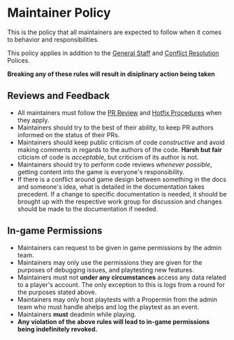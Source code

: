 ﻿# Maintainer Policy
This is the policy that all maintainers are expected to follow when it comes to behavior and responsibilities. 

This policy applies in addition to the [General Staff](../staff-policy.md) and [Conflict Resolution](../staff-conflict-resolution.md) Polices.

**Breaking any of these rules will result in disiplinary action being taken**
## Reviews and Feedback
- All maintainers must follow the [PR Review](../maintainer/review-procedure.md) and [Hotfix Procedures](../maintainer/hotfix-procedure.md) when they apply.
- Maintainers should try to the best of their ability, to keep PR authors informed on the status of their PRs.
- Maintainers should keep public criticism of code *constructive* and avoid making comments in regards to the authors of the code. **Harsh but fair** citicism of code is *acceptable*, but criticism of its author is not.
- Maintainers should try to perform code reviews *whenever possible*, getting content into the game is everyone's responsibility.
- If there is a conflict around game design between something in the docs and someone's idea, what is detailed in the documentation takes precedent. If a change to specific documentation is needed, it should be brought up with the respective work group for discussion and changes should be made to the documentation if needed.

## In-game Permissions
- Maintainers can request to be given in game permissions by the admin team.
- Maintainers may only use the permissions they are given for the purposes of debugging issues, and playtesting new features. 
- Maintainers must not **under any circumstances** access any data related to a player's account. The only exception to this is logs from a round for the purposes stated above.
- Maintainers may only host playtests with a Propermin from the admin team who must handle ahelps and log the playtest as an event. 
- Maintainers **must** deadmin while playing.
- **Any violation of the above rules will lead to in-game permissions being indefinitely revoked.**
